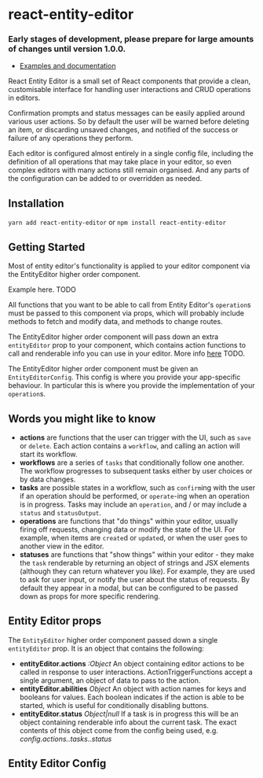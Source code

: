 # react-entity-editor

### Early stages of development, please prepare for large amounts of changes until version 1.0.0.

- [Examples and documentation](https://dxinteractive.github.io/react-entity-editor/)

React Entity Editor is a small set of React components that provide a clean, customisable interface for handling user interactions and CRUD operations in editors.

Confirmation prompts and status messages can be easily applied around various user actions. So by default the user will be warned before deleting an item, or discarding unsaved changes, and notified of the success or failure of any operations they perform.

Each editor is configured almost entirely in a single config file, including the definition of all operations that may take place in your editor, so even complex editors with many actions still remain organised. And any parts of the configuration can be added to or overridden as needed.

## Installation

`yarn add react-entity-editor` or `npm install react-entity-editor`

## Getting Started

Most of entity editor's functionality is applied to your editor component via the EntityEditor higher order component.

Example here. TODO

All functions that you want to be able to call from Entity Editor's `operation`s must be passed to this component via props, which will probably include methods to fetch and modify data, and methods to change routes.

The EntityEditor higher order component will pass down an extra `entityEditor` prop to your component, which contains action functions to call and renderable info you can use in your editor. More info [here](#thing) TODO.

The EntityEditor higher order component must be given an `EntityEditorConfig`. This config is where you provide your app-specific behaviour. In particular this is where you provide the implementation of your `operation`s.

## Words you might like to know

  - **actions** are functions that the user can trigger with the UI, such as `save` or `delete`. Each action contains a `workflow`, and calling an action will start its workflow.
  - **workflows** are a series of `tasks` that conditionally follow one another. The workflow progresses to subsequent tasks either by user choices or by data changes.
  - **tasks** are possible states in a workflow, such as `confirm`ing with the user if an operation should be performed, or `operate`-ing when an operation is in progress. Tasks may include an `operation`, and / or may include a `status` and `statusOutput`.
  - **operations** are functions that "do things" within your editor, usually firing off requests, changing data or modify the state of the UI. For example, when items are `create`d or `update`d, or when the user `go`es to another view in the editor.
  - **statuses** are functions that "show things" within your editor - they make the `task` renderable by returning an object of strings and JSX elements (although they can return whatever you like). For example, they are used to ask for user input, or notify the user about the status of requests. By default they appear in a modal, but can be configured to be passed down as props for more specific rendering.

## Entity Editor props

The `EntityEditor` higher order component passed down a single `entityEditor` prop. It is an object that contains the following:

  - **entityEditor.actions** *:Object<ActionTriggerFunction>* An object containing editor actions to be called in response to user interactions. ActionTriggerFunctions accept a single argument, an object of data to pass to the action.
  - **entityEditor.abilities** *Object<boolean>* An object with action names for keys and booleans for values. Each boolean indicates if the action is able to be started, which is useful for conditionally disabling buttons.
  - **entityEditor.status** *Object<any>|null* If a task is in progress this will be an object containing renderable info about the current task. The exact contents of this object come from the config being used, e.g. *config.actions.<currentAction>.tasks.<currentTask>.status*

## Entity Editor Config


